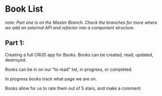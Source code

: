 # Book List

*note: Part one is on the Master Branch. Check the branches for more where we add an external API and refactor into a component structure.*  

## Part 1:

Creating a full CRUD app for Books. Books can be created, read, updated, destroyed.

Books can be in on our "to read" list, in progress, or completed. 

In progress books track what page we are on. 

Books allow for us to rate them out of 5 stars, and make a comment.

